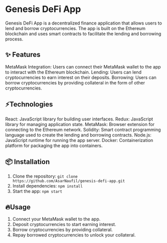 # Genesis DeFi App

Genesis DeFi App is a decentralized finance application that allows users to lend and borrow cryptocurrencies. The app is built on the Ethereum blockchain and uses smart contracts to facilitate the lending and borrowing process.

## ✨ Features
MetaMask Integration: Users can connect their MetaMask wallet to the app to interact with the Ethereum blockchain.
Lending: Users can lend cryptocurrencies to earn interest on their deposits.
Borrowing: Users can borrow cryptocurrencies by providing collateral in the form of other cryptocurrencies.

## ⚡️Technologies
React: JavaScript library for building user interfaces.
Redux: JavaScript library for managing application state.
MetaMask: Browser extension for connecting to the Ethereum network.
Solidity: Smart contract programming language used to create the lending and borrowing contracts.
Node.js: JavaScript runtime for running the app server.
Docker: Containerization platform for packaging the app into containers.

## 📦 Installation
1. Clone the repository: `git clone https://github.com/AsarNaufil/genesis-defi-app.git`
2. Install dependencies: `npm install`
3. Start the app: `npm start`

## 🔥Usage
1. Connect your MetaMask wallet to the app.
2. Deposit cryptocurrencies to start earning interest.
3. Borrow cryptocurrencies by providing collateral.
4. Repay borrowed cryptocurrencies to unlock your collateral.

